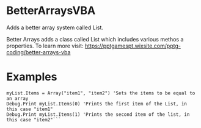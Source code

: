 # BetterArraysVBA
Adds a better array system called List.

Better Arrays adds a class called List which includes various methos a properties.
To learn more visit: https://pptgamespt.wixsite.com/pptg-coding/better-arrays-vba

# Examples
```Dim myList As New List
myList.Items = Array("item1", "item2") 'Sets the items to be equal to an array
Debug.Print myList.Items(0) 'Prints the first item of the List, in this case "item1"
Debug.Print myList.Items(1) 'Prints the second item of the list, in this case "item2"```
